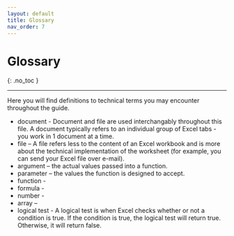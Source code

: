 ```yaml
---
layout: default
title: Glossary
nav_order: 7
---
```


# Glossary
{: .no_toc }

---

Here you will find definitions to technical terms you may encounter throughout the guide.

* document - Document and file are used interchangably throughout this file. A document typically refers to an individual group of Excel tabs - you work in 1 document at a time.
*	file – A file refers less to the content of an Excel workbook and is more about the technical implementation of the worksheet (for example, you can send your Excel file over e-mail).
* argument – the actual values passed into a function.
*	parameter – the values the function is designed to accept.
*	function - 
*	formula - 
*	number -
*	array –
* logical test - A logical test is when Excel checks whether or not a condition is true. If the condition is true, the logical test will return true. Otherwise, it will return false.
